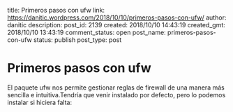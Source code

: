 title: Primeros pasos con ufw
link: https://danitic.wordpress.com/2018/10/10/primeros-pasos-con-ufw/
author: danitic
description: 
post_id: 2139
created: 2018/10/10 14:43:19
created_gmt: 2018/10/10 13:43:19
comment_status: open
post_name: primeros-pasos-con-ufw
status: publish
post_type: post

# Primeros pasos con ufw

El paquete ufw nos permite gestionar reglas de firewall de una manera más sencilla e intuitiva.Tendría que venir instalado por defecto, pero lo podemos instalar si hiciera falta: